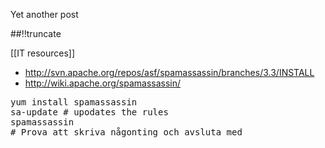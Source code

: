 Yet another post

[meta:author]: <> (Jonas Colmsjo)
[meta:title]: <> (Spamassassin.md)
[meta:date]: <> (2012-01-01)
[meta:nested:key]: <> (Metadata value)

##!!truncate


[[IT resources]]

* http://svn.apache.org/repos/asf/spamassassin/branches/3.3/INSTALL
* http://wiki.apache.org/spamassassin/


<pre>
yum install spamassassin
sa-update # upodates the rules
spamassassin
# Prova att skriva någonting och avsluta med <ctrl-D>


</pre>
